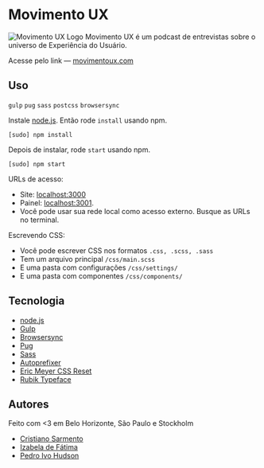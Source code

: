 # Movimento UX
![Movimento UX Logo](http://movimentoux.com/assets/img/share/share.png)
Movimento UX é um podcast de entrevistas sobre o universo de Experiência do Usuário.

Acesse pelo link — [movimentoux.com](http://movimentoux.com/)


## Uso
`gulp` `pug` `sass` `postcss` `browsersync`

Instale [node.js](https://nodejs.org/). Então rode `install` usando npm.

```
[sudo] npm install
```

Depois de instalar, rode `start` usando npm.

```
[sudo] npm start
```

URLs de acesso:
+ Site: [localhost:3000](http://localhost:3000/)
+ Painel: [localhost:3001](http://localhost:3001/).
+ Você pode usar sua rede local como acesso externo. Busque as URLs no terminal.

Escrevendo CSS:
+ Você pode escrever CSS nos formatos `.css, .scss, .sass`
+ Tem um arquivo principal `/css/main.scss`
+ E uma pasta com configurações `/css/settings/`
+ E uma pasta com componentes `/css/components/`

## Tecnologia
+ [node.js](https://nodejs.org/)
+ [Gulp](https://gulpjs.com/)
+ [Browsersync](https://browsersync.io/)
+ [Pug](https://pugjs.org/)
+ [Sass](http://sass-lang.com/)
+ [Autoprefixer](https://github.com/postcss/autoprefixer/)
+ [Eric Meyer CSS Reset](https://meyerweb.com/eric/tools/css/reset/)
+ [Rubik Typeface](http://hubertfischer.com/work/type-rubik)

## Autores
Feito com <3 em Belo Horizonte, São Paulo e Stockholm

+ [Cristiano Sarmento](http://cristiano.do/)
+ [Izabela de Fátima](http://twitter.com/izabeladefatima/)
+ [Pedro Ivo Hudson](http://podrivo.com/)
